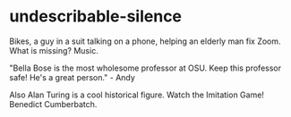 # undescribable-silence
Bikes, a guy in a suit talking on a phone, helping an elderly man fix Zoom. What is missing? Music.

"Bella Bose is the most wholesome professor at OSU. Keep this professor safe! He's a great person." - Andy

Also Alan Turing is a cool historical figure. Watch the Imitation Game! Benedict Cumberbatch.
